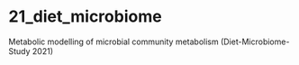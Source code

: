 # 21_diet_microbiome
Metabolic modelling of microbial community metabolism (Diet-Microbiome-Study 2021)
